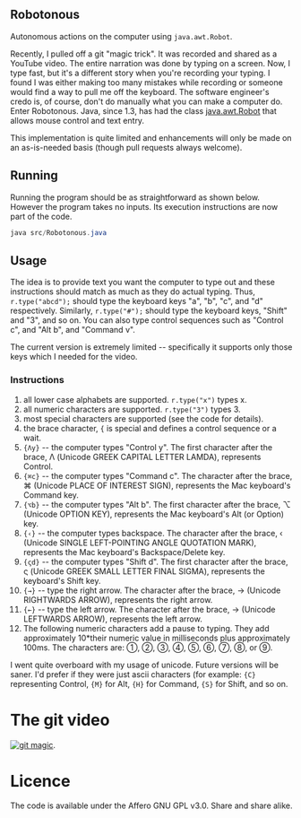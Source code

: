 Robotonous
----------

Autonomous actions on the computer using `java.awt.Robot`.

Recently, I pulled off a git "magic trick".  It was recorded and
shared as a YouTube video.  The entire narration was done by typing on
a screen.  Now, I type fast, but it's a different story when you're
recording your typing.  I found I was either making too many mistakes
while recording or someone would find a way to pull me off the
keyboard.  The software engineer's credo is, of course, don't do
manually what you can make a computer do.  Enter Robotonous.  Java,
since 1.3, has had the class
[java.awt.Robot](https://docs.oracle.com/en/java/javase/14/docs/api/java.desktop/java/awt/Robot.html)
that allows mouse control and text entry.

This implementation is quite limited and enhancements will only be
made on an as-is-needed basis (though pull requests always welcome).

## Running

Running the program should be as straightforward as shown below.
However the program takes no inputs.  Its execution instructions are
now part of the code.

```java
java src/Robotonous.java
```

## Usage
The idea is to provide text you want the computer to type out and
these instructions should match as much as they do actual typing.
Thus, `r.type("abcd");` should type the keyboard keys "a", "b", "c",
and "d" respectively.  Similarly, `r.type("#");` should type the
keyboard keys, "Shift" and "3", and so on.  You can also type control
sequences such as "Control c", and "Alt b", and "Command v".

The current version is extremely limited -- specifically it supports
only those keys which I needed for the video.

### Instructions

1. all lower case alphabets are supported.  `r.type("x")` types x.
2. all numeric characters are supported.  `r.type("3")` types 3.
3. most special characters are supported (see the code for details).
4. the brace character, `{` is special and defines a control sequence
   or a wait.
5. `{Λy}` -- the computer types "Control y".  The first character
   after the brace, Λ (Unicode GREEK CAPITAL LETTER LAMDA), represents
   Control.
6. `{⌘c}` -- the computer types "Command c".  The character after the
   brace, ⌘ (Unicode PLACE OF INTEREST SIGN), represents the Mac
   keyboard's Command key.
7. `{⌥b}` -- the computer types "Alt b".  The first character after
   the brace, ⌥ (Unicode OPTION KEY), represents the Mac keyboard's
   Alt (or Option) key.
8. `{‹}` -- the computer types backspace.  The character after the
   brace, ‹ (Unicode SINGLE LEFT-POINTING ANGLE QUOTATION MARK),
   represents the Mac keyboard's Backspace/Delete key.
9. `{ςd}` -- the computer types "Shift d".  The first character after
   the brace, ς (Unicode GREEK SMALL LETTER FINAL SIGMA), represents
   the keyboard's Shift key.
10. `{→}` -- type the right arrow.  The character after the brace, →
    (Unicode RIGHTWARDS ARROW), represents the right arrow.
11. `{←}` -- type the left arrow.  The character after the brace, →
    (Unicode LEFTWARDS ARROW), represents the left arrow.
12. The following numeric characters add a pause to typing.  They add
    approximately 10*their numeric value in milliseconds plus
    approximately 100ms.  The characters are: ①, ②, ③, ④, ⑤, ⑥, ⑦, ⑧,
    or ⑨.

I went quite overboard with my usage of unicode.  Future versions will
be saner.  I'd prefer if they were just ascii characters (for example:
`{C}` representing Control, `{M}` for Alt, `{H}` for Command, `{S}`
for Shift, and so on.

# The git video
[![git
magic](http://img.youtube.com/vi/esILqJRuvN4/0.jpg)](https://www.youtube.com/watch?v=esILqJRuvN4).

# Licence

The code is available under the Affero GNU GPL v3.0.  Share and share
alike.
